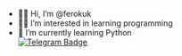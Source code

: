 - 👋🏼 Hi, I’m @ferokuk
- ✌🏼 I’m interested in learning programming
- 🐍 I’m currently learning Python  
[![Telegram Badge](https://img.shields.io/badge/-ferokuk-blue?style=social&logo=telegram&link=https://t.me/ferokuk)](https://t.me/ferokuk) <p align='left'>
<!---
ferokuk/ferokuk is a ✨ special ✨ repository because its `README.md` (this file) appears on your GitHub profile.
You can click the Preview link to take a look at your changes.
--->
